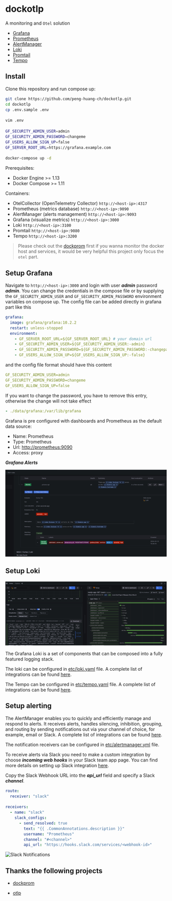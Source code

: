 # dockotlp

A monitoring and `Otel` solution

- [Grafana](https://grafana.com/docs/grafana/latest/)
- [Prometheus](https://prometheus.io/)
- [AlertManager](https://grafana.com/docs/grafana/latest/alerting/set-up/migrating-alerts/legacy-alerting/grafana-cloud-alerting/alertmanager/)
- [Loki](https://grafana.com/docs/loki/latest/)
- [Promtail](https://grafana.com/docs/loki/latest/send-data/promtail/)
- [Tempo](https://grafana.com/docs/tempo/latest)

## Install

Clone this repository and run compose up:

```bash
git clone https://github.com/peng-huang-ch/dockotlp.git
cd dockotlp
cp .env.sample .env

vim .env

GF_SECURITY_ADMIN_USER=admin
GF_SECURITY_ADMIN_PASSWORD=changeme
GF_USERS_ALLOW_SIGN_UP=false
GF_SERVER_ROOT_URL=https://grafana.example.com

docker-compose up -d
```

Prerequisites:

- Docker Engine >= 1.13
- Docker Compose >= 1.11

Containers:

- OtelCollector (OpenTelemetry Collector) `http://<host-ip>:4317`
- Prometheus (metrics database) `http://<host-ip>:9090`
- AlertManager (alerts management) `http://<host-ip>:9093`
- Grafana (visualize metrics) `http://<host-ip>:3000`
- Loki `http://<host-ip>:3100`
- Promtail `http://<host-ip>:9080`
- Tempo `http://<host-ip>:3200`

> Please check out the [dockprom](https://github.com/stefanprodan/dockprom) first if you wanna monitor the docker host and services, it would be very helpful this project only focus the `otel` part.

## Setup Grafana

Navigate to `http://<host-ip>:3000` and login with user **_admin_** password **_admin_**. You can change the credentials in the compose file or by supplying the `GF_SECURITY_ADMIN_USER` and `GF_SECURITY_ADMIN_PASSWORD` environment variables on compose up. The config file can be added directly in grafana part like this

```yaml
grafana:
  image: grafana/grafana:10.2.2
  restart: unless-stopped
  environment:
    - GF_SERVER_ROOT_URL=${GF_SERVER_ROOT_URL} # your domain url
    - GF_SECURITY_ADMIN_USER=${GF_SECURITY_ADMIN_USER:-admin}
    - GF_SECURITY_ADMIN_PASSWORD=${GF_SECURITY_ADMIN_PASSWORD:-changepass}
    - GF_USERS_ALLOW_SIGN_UP=${GF_USERS_ALLOW_SIGN_UP:-false}
```

and the config file format should have this content

```yaml
GF_SECURITY_ADMIN_USER=admin
GF_SECURITY_ADMIN_PASSWORD=changeme
GF_USERS_ALLOW_SIGN_UP=false
```

If you want to change the password, you have to remove this entry, otherwise the change will not take effect

```yaml
- ./data/grafana:/var/lib/grafana
```

Grafana is pre configured with dashboards and Prometheus as the default data source:

- Name: Prometheus
- Type: Prometheus
- Url: [http://prometheus:9090](http://prometheus:9090)
- Access: proxy

**_Grafana Alerts_**

![Grafana Alerts](./docs/alert.jpg)

## Setup Loki

![Grafana Loki and Tempo](./docs/opentelemetry.jpg)

The Grafana Loki is a set of components that can be composed into a fully featured logging stack.

The loki can be configured in [etc/loki.yaml](./etc/loki.yaml) file.
A complete list of integrations can be found [here](https://grafana.com/docs/loki/latest/configure/examples/).

The Tempo can be configured in [etc/tempo.yaml](./etc/tempo.yaml) file.
A complete list of integrations can be found [here](https://grafana.com/docs/tempo/latest/configuration/manifest/).

## Setup alerting

The AlertManager enables you to quickly and efficiently manage and respond to alerts. It receives alerts, handles silencing, inhibition, grouping, and routing by sending notifications out via your channel of choice, for example, email or Slack.
A complete list of integrations can be found [here](https://grafana.com/docs/grafana-cloud/alerting-and-irm/alerting/fundamentals/alertmanager/).

The notification receivers can be configured in [etc/alertmanager.yml](./etc/alertmanager.yaml) file.

To receive alerts via Slack you need to make a custom integration by choose **_incoming web hooks_** in your Slack team app page.
You can find more details on setting up Slack integration [here](http://www.robustperception.io/using-slack-with-the-alertmanager/).

Copy the Slack Webhook URL into the **_api_url_** field and specify a Slack **_channel_**.

```yaml
route:
  receiver: "slack"

receivers:
  - name: "slack"
    slack_configs:
      - send_resolved: true
        text: "{{ .CommonAnnotations.description }}"
        username: "Prometheus"
        channel: "#<channel>"
        api_url: "https://hooks.slack.com/services/<webhook-id>"
```

![Slack Notifications](https://raw.githubusercontent.com/stefanprodan/dockprom/master/screens/Slack_Notifications.png)

## Thanks the following projects

- [dockprom](https://github.com/stefanprodan/dockprom)

- [otlp](https://github.com/open-telemetry)
